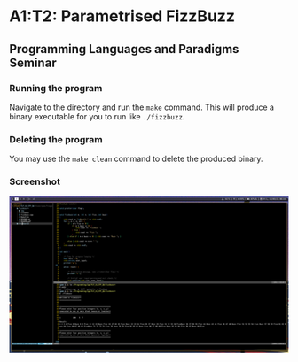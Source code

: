 
# A1:T2: Parametrised FizzBuzz

## Programming Languages and Paradigms Seminar

### Running the program

Navigate to the directory and run the `make` command. This will produce a
binary executable for you to run like `./fizzbuzz`.  

### Deleting the program  

You may use the `make clean` command to delete the produced binary.  

### Screenshot

![fizzbuzz](../img/fizzbuzz.png)

